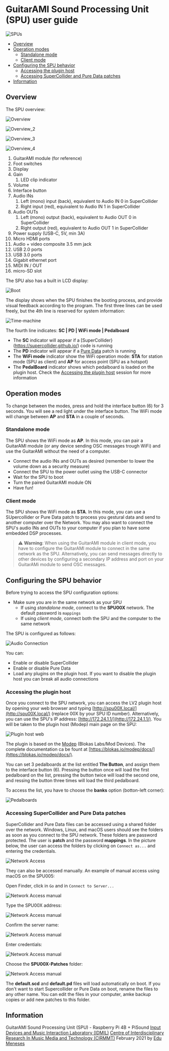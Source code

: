 # GuitarAMI Sound Processing Unit (SPU) user guide

![SPUs](./images_spu/spus.jpg "SPUs")

- [Overview](#overview)
- [Operation modes](#operation-modes)
  - [Standalone mode](#standalone-mode)
  - [Client mode](#client-mode)
- [Configuring the SPU behavior](#configuring-the-spu-behavior)
  - [Accessing the plugin host](#accessing-the-plugin-host)
  - [Accessing SuperCollider and Pure Data patches](#accessing-supercollider-and-pure-data-patches)
- [Information](#information)

## Overview

The SPU overview:

![Overview](./images_spu/overview1.jpg "Overview")

![Overview_2](./images_spu/overview2.jpg "Overview 2")

![Overview_3](./images_spu/overview3.jpg "Overview 3")

![Overview_4](./images_spu/overview4.jpg "Overview 4")

1. GuitarAMI module (for reference)
2. Foot switches
3. Display
4. Gain
    1. LED clip indicator
5. Volume
6. Interface button
7. Audio INs
    1. Left (mono) input (back), equivalent to Audio IN 0 in SuperCollider
    1. Right input (red), equivalent to Audio IN 1 in SuperCollider
8. Audio OUTs
    1. Left (mono) output (back), equivalent to Audio OUT 0 in SuperCollider
    1. Right output (red), equivalent to Audio OUT 1 in SuperCollider
9. Power supply (USB-C, 5V, min 3A)
10. Micro HDMI ports
11. Audio + video composite 3.5 mm jack
12. USB 2.0 ports
13. USB 3.0 ports
14. Gigabit ethernet port
15. MIDI IN / OUT
16. micro-SD slot

The SPU also has a built in LCD display:

![Boot](./images_spu/display_boot.jpg "SPU boot")

The display shows when the SPU finishes the booting process, and provide visual feedback according to the program. The first three lines can be used freely, but the 4th line is reserved for system information:

![Time-machine](./images_spu/display_tm.jpg "Time-machine screen")

The fourth line indicates: **SC | PD | WiFi mode | Pedalboard**

- The **SC** indicator will appear if a [SuperCollider}(https://supercollider.github.io/) code is running
- The **PD** indicator will appear if a [Pure Data](https://puredata.info/) patch is running
- The **WiFi mode** indicator show the WiFi operation mode: **STA** for station mode (SPU as client) and **AP** for access point (SPU as a hotspot)
- The **PedalBoard** indicator shows which pedalboard is loaded on the plugin host. Check the [Accessing the plugin host](#accessing-the-plugin-host) session for more information

## Operation modes

To change between the modes, press and hold the interface button (6) for 3 seconds. You will see a red light under the interface button. The WiFi mode will change between **AP** and **STA** in a couple of seconds.

### Standalone mode

The SPU shows the WiFi mode as **AP**. In this mode, you can pair a GuitarAMI module (or any device sending OSC messages trough WiFi) and use the GuitarAMI without the need of a computer.

- Connect the audio INs and OUTs as desired (remember to lower the volume down as a security measure)
- Connect the SPU to the power outlet using the USB-C connector
- Wait for the SPU to boot
- Turn the paired GuitarAMI module ON
- Have fun!

### Client mode

The SPU shows the WiFi mode as **STA**. In this mode, you can use a SUpercollider or Pure Data patch to process you gestural data and send to another computer over the Network. You may also want to connect the SPU's audio INs and OUTs to your computer if you plan to have some embedded DSP processes.

> ⚠️ **Warning**: When using the GuitarAMI module in client mode, you have to configure the GuitarAMI module to connect in the same network as the SPU. Alternatively, you can send messages directly to other devices by configuring a secondary IP address and port on your GuitarAMi module to send OSC messages.

## Configuring the SPU behavior

Before trying to access the SPU configuration options:

- Make sure you are in the same network as your SPU
  - If using *standalone mode*, connect to the **SPU00X** network. The default password is `mappings`
  - If using *client mode*, connect both the SPU and the computer to the same network

The SPU is configured as follows:

![Audio Connection](./images_spu/audio.jpg "Audio Connection")

You can:

- Enable or disable SuperCollider
- Enable or disable Pure Data
- Load any plugins on the plugin host. If you want to disable the plugin host you can break all audio connections

### Accessing the plugin host

Once you connect to the SPU network, you can access the LV2 plugin host by opening your web browser and typing [http://spu00X.local/](http://spu00X.local/) (replace 00X by your SPU ID number). Alternatively, you can use the SPU's IP address: [http://172.24.1.1/](http://172.24.1.1/). You will be taken to the plugin host (Modep) main page on the SPU:

![Plugin host web](./images_spu/plugin_host.jpg "Plugin host web")

The plugin is based on the [Modep](https://blokas.io/modep/) (Blokas Labs/Mod Devices). The complete documentation ca be fount at [https://blokas.io/modep/docs/](https://blokas.io/modep/docs/).

You can set 3 pedalboards at the list entitled **The Button**, and assign them to the interface button (6). Pressing the button once will load the first pedalboard on the list, pressing the button twice will load the second one, and ressing the button three times will load the third pedalboard.

To access the list, you have to choose the **banks** option (botton-left corner):

![Pedalboards](./images_spu/pedalboards.jpg "Pedalboards")

### Accessing SuperCollider and Pure Data patches

SuperCollider and Pure Data files can be accessed using a shared folder over the network. Windows, Linux, and macOS users should see the folders as soon as you connect to the SPU network. These folders are password protected. The user is **patch** and the password **mappings**. In the picture below, the user can access the folders by clicking on `Connect as...` and entering the credentials.

![Network Access](./images_spu/samba1.jpg "Network Access")

They can also be accessed manually. An example of manual access using macOS on the SPU005:

Open Finder, click in `Go` and in `Connect to Server...`

![Network Access manual](./images_spu/samba_manual1.jpg "Network Access manual")

Type the SPU00X address:

![Network Access manual](./images_spu/samba_manual2.jpg "Network Access manual")

Confirm the server name:

![Network Access manual](./images_spu/samba_manual3.jpg "Network Access manual")

Enter credentials:

![Network Access manual](./images_spu/samba_manual4.jpg "Network Access manual")

Choose the **SPU00X-Patches** folder:

![Network Access manual](./images_spu/samba_manual5.jpg "Network Access manual")

The **default.scd** and **default.pd** files will load automatically on boot. If you don't want to start Supercollider or Pure Data on boot, rename the files to any other name. You can edit the files in your computer, amke backup copies or add new patches to this folder.

## Information

GuitarAMI Sound Processing Unit (SPU) - Raspberry Pi 4B + PiSound
[Input Devices and Music Interaction Laboratory (IDMIL)](http://www.idmil.org/)
[Centre of Interdisciplinary Research In Music Media and Technology (CIRMMT)](http://www.cirmmt.org/)
February 2021 by [Edu Meneses](http://www.edumeneses.com/)

